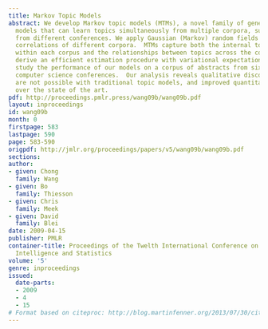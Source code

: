 ```yaml
---
title: Markov Topic Models
abstract: We develop Markov topic models (MTMs), a novel family of generative graphical
  models that can learn topics simultaneously from multiple corpora, such as papers
  from different conferences. We apply Gaussian (Markov) random fields to model the
  correlations of different corpora.  MTMs capture both the internal topic structure
  within each corpus and the relationships between topics across the corpora.  We
  derive an efficient estimation procedure with variational expectation-maximization.  We
  study the performance of our models on a corpus of abstracts from six different
  computer science conferences.  Our analysis reveals qualitative discoveries that
  are not possible with traditional topic models, and improved quantitative performance
  over the state of the art.
pdf: http://proceedings.pmlr.press/wang09b/wang09b.pdf
layout: inproceedings
id: wang09b
month: 0
firstpage: 583
lastpage: 590
page: 583-590
origpdf: http://jmlr.org/proceedings/papers/v5/wang09b/wang09b.pdf
sections: 
author:
- given: Chong
  family: Wang
- given: Bo
  family: Thiesson
- given: Chris
  family: Meek
- given: David
  family: Blei
date: 2009-04-15
publisher: PMLR
container-title: Proceedings of the Twelth International Conference on Artificial
  Intelligence and Statistics
volume: '5'
genre: inproceedings
issued:
  date-parts:
  - 2009
  - 4
  - 15
# Format based on citeproc: http://blog.martinfenner.org/2013/07/30/citeproc-yaml-for-bibliographies/
---
```

